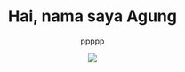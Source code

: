 <h1 align="center"> Hai, nama saya Agung </h1>
<p align="center"> ppppp </p>

<p align="center">
  <a href="https://skillicons.dev">
    <img src="https://skillicons.dev/icons?i=html,php,discord,github,mysql,vscode" />
  </a>
</p>
<!--
**agung01speed/agung01speed** is a ✨ _special_ ✨ repository because its `README.md` (this file) appears on your GitHub profile.

Here are some ideas to get you started:

- 🔭 I’m currently working on ...
- 🌱 I’m currently learning ...
- 👯 I’m looking to collaborate on ...
- 🤔 I’m looking for help with ...
- 💬 Ask me about ...
- 📫 How to reach me: ...
- 😄 Pronouns: ...
- ⚡ Fun fact: ...
-->
